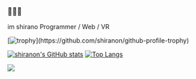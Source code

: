 ### 🐜🍓🍆
im shirano
Programmer / Web / VR

[![trophy](https://github-profile-trophy.vercel.app/?username=shiranon&count_private=true&rank=-?)](https://github.com/shiranon/github-profile-trophy)

[![shiranon's GitHub stats](https://github-readme-stats.vercel.app/api?username=shiranon&include_all_commits&count_private=true)](https://github.com/shiranon/github-readme-stats)  [![Top Langs](https://github-readme-stats.vercel.app/api/top-langs/?username=shiranon&layout=compact&langs_count=5&count_private=true)](https://github.com/anuraghazra/github-readme-stats)

![](http://github-profile-summary-cards.vercel.app/api/cards/profile-details?username=shiranon&theme=dark)